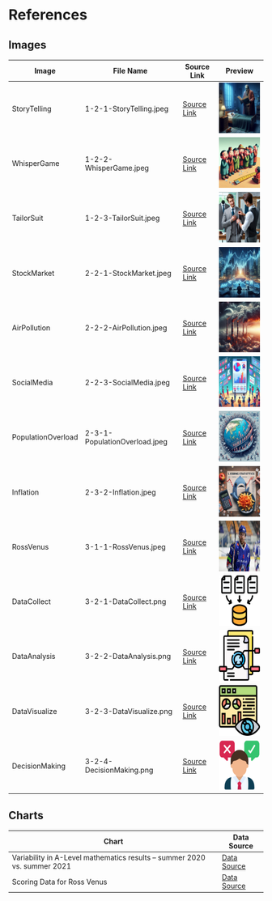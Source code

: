 # References

## Images

| Image | File Name | Source Link | Preview |
|-------|-----------|-------------|---------|
| StoryTelling | 1-2-1-StoryTelling.jpeg | [Source Link](https://www.bing.com/images/create) | <img src="./images/1-2-1-StoryTelling.jpeg" alt="Preview" width="100" height="100"> |
| WhisperGame | 1-2-2-WhisperGame.jpeg | [Source Link](https://www.bing.com/images/create) | <img src="./images/1-2-2-WhisperGame.jpeg" alt="Preview" width="100" height="100"> |
| TailorSuit | 1-2-3-TailorSuit.jpeg | [Source Link](https://www.bing.com/images/create) | <img src="./images/1-2-3-TailorSuit.jpeg" alt="Preview" width="100" height="100"> |
| StockMarket | 2-2-1-StockMarket.jpeg | [Source Link](https://www.bing.com/images/create) | <img src="./images/2-2-1-StockMarket.jpeg" alt="Preview" width="100" height="100"> |
| AirPollution | 2-2-2-AirPollution.jpeg | [Source Link](https://www.bing.com/images/create) | <img src="./images/2-2-2-AirPollution.jpeg" alt="Preview" width="100" height="100"> |
| SocialMedia | 2-2-3-SocialMedia.jpeg | [Source Link](https://www.bing.com/images/create) | <img src="./images/2-2-3-SocialMedia.jpeg" alt="Preview" width="100" height="100"> |
| PopulationOverload | 2-3-1-PopulationOverload.jpeg | [Source Link](https://www.bing.com/images/create) | <img src="./images/2-3-1-PopulationOverload.jpeg" alt="Preview" width="100" height="100"> |
| Inflation | 2-3-2-Inflation.jpeg | [Source Link](https://www.bing.com/images/create) | <img src="./images/2-3-2-Inflation.jpeg" alt="Preview" width="100" height="100"> |
| RossVenus | 3-1-1-RossVenus.jpeg | [Source Link](https://www.eliteleague.co.uk/article/1328-venus-confirmed-for-11th-season-at-skydome) | <img src="./images/3-1-1-RossVenus.jpeg" alt="Preview" height="100"> |
| DataCollect | 3-2-1-DataCollect.png | [Source Link](https://www.flaticon.com/free-icon/data-collection_10520431) | <img src="./images/3-2-1-DataCollect.png" alt="Preview" width="100" height="100"> |
| DataAnalysis | 3-2-2-DataAnalysis.png | [Source Link](https://www.flaticon.com/free-icon/analyse_5661186) | <img src="./images/3-2-2-DataAnalysis.png" alt="Preview" width="100" height="100"> |
| DataVisualize | 3-2-3-DataVisualize.png | [Source Link](https://www.flaticon.com/free-icon/data-visualization_3896640) | <img src="./images/3-2-3-DataVisualize.png" alt="Preview" width="100" height="100"> |
| DecisionMaking | 3-2-4-DecisionMaking.png | [Source Link](https://www.flaticon.com/free-icon/decision-making_7966954) | <img src="./images/3-2-4-DecisionMaking.png" alt="Preview" width="100" height="100"> |

## Charts

| Chart | Data Source |
|-------|-------------|
| Variability in A-Level mathematics results – summer 2020 vs. summer 2021 | [Data Source](https://analytics.ofqual.gov.uk/apps/Alevel/CentreVariability/) |
| Scoring Data for Ross Venus | [Data Source](https://www.eliteprospects.com/player/85652/ross-venus) |